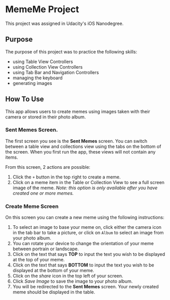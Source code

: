 #  MemeMe Project

This project was assigned in Udacity's iOS Nanodegree.

## Purpose

The purpose of this project was to practice the following skills:
- using Table View Controllers
- using Collection View Controllers
- using Tab Bar and Navigation Controllers
- managing the keyboard
- generating images

## How To Use

This app allows users to create memes using images taken with their camera or stored in their photo album.

### Sent Memes Screen.
The first screen you see is the **Sent Memes** screen. You can switch between a table view and collections view using the tabs on the bottom of the screen. When you first run the app, these views will not contain any items.

From this screen, 2 actions are possible:
1. Click the `+` button in the top right to create a meme.
2. Click on a meme item in the Table or Collection View to see a full screen image of the meme. *Note: this option is only available after you have created one or more memes.*

### Create Meme Screen
On this screen you can create a new meme using the following instructions:
1. To select an image to base your meme on, click either the camera icon in the tab bar to take a picture, or click on `Album` to select an image from your photo album.
2. You can rotate your device to change the orientation of your meme between portrain or landscape.
3. Click on the text that says **TOP** to input the text you wish to be displayed at the top of your meme.
4. Click on the text that says **BOTTOM** to input the text you wish to be displayed at the bottom of your meme.
5. Click on the *share* icon in the top left of your screen.
6. Click *Save Image* to save the image to your photo album.
7. You will be redirected to the **Sent Memes** screen. Your newly created meme should be displayed in the table.



